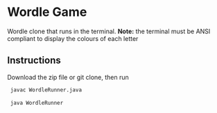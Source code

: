 # Wordle Game
Wordle clone that runs in the terminal. **Note:** the terminal must be ANSI compliant to display the colours of each letter

## Instructions
Download the zip file or git clone, then run

<pre><code> javac WordleRunner.java </code>

<code> java WordleRunner </code></pre>




